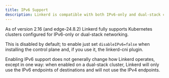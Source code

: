```yaml
---
title: IPv6 Support
description: Linkerd is compatible with both IPv6-only and dual-stack clusters.
---
```


As of version 2.16 (and edge-24.8.2) Linkerd fully supports Kubernetes clusters
configured for IPv6-only or dual-stack networking.

This is disabled by default; to enable just set `disableIPv6=false` when
installing the control plane and, if you use it, the linkerd-cni plugin.

Enabling IPv6 support does not generally change how Linkerd operates, except in
one way: when enabled on a dual-stack cluster, Linkerd will only use the IPv6
endpoints of destinations and will not use the IPv4 endpoints.
